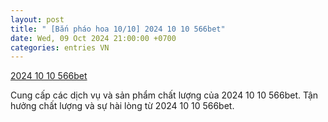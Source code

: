 ```yaml
---
layout: post
title: " [Bắn pháo hoa 10/10] 2024 10 10 566bet"
date: Wed, 09 Oct 2024 21:00:00 +0700
categories: entries VN
---
```

[2024 10 10 566bet](https://www.bienphong.com.vn/games/2024-10-10-566bet.phtml)

Cung cấp các dịch vụ và sản phẩm chất lượng của 2024 10 10 566bet. Tận hưởng chất lượng và sự hài lòng từ 2024 10 10 566bet.️

